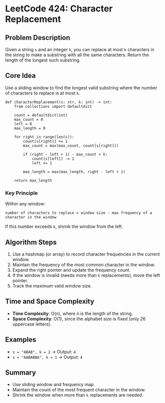# LeetCode 424: Character Replacement

## Problem Description

Given a string `s` and an integer `k`, you can replace at most `k` characters in the string to make a substring with all the same characters. Return the length of the longest such substring.

## Core Idea

Use a sliding window to find the longest valid substring where the number of characters to replace is at most `k`.

```
def characterReplacement(s: str, k: int) -> int:
    from collections import defaultdict

    count = defaultdict(int)
    max_count = 0
    left = 0
    max_length = 0

    for right in range(len(s)):
        count[s[right]] += 1
        max_count = max(max_count, count[s[right]])

        if (right - left + 1) - max_count > k:
            count[s[left]] -= 1
            left += 1

        max_length = max(max_length, right - left + 1)

    return max_length
```

### Key Principle

Within any window:

```
number of characters to replace = window size - max frequency of a character in the window
```
If this number exceeds `k`, shrink the window from the left.

## Algorithm Steps

1. Use a hashmap (or array) to record character frequencies in the current window.
2. Maintain the frequency of the most common character in the window.
3. Expand the right pointer and update the frequency count.
4. If the window is invalid (needs more than `k` replacements), move the left pointer.
5. Track the maximum valid window size.

## Time and Space Complexity

- **Time Complexity**: O(n), where n is the length of the string.
- **Space Complexity**: O(1), since the alphabet size is fixed (only 26 uppercase letters).

## Examples

- `s = "ABAB", k = 2` → Output: `4`
- `s = "AABABBA", k = 1` → Output: `4`

## Summary

- Use sliding window and frequency map.
- Maintain the count of the most frequent character in the window.
- Shrink the window when more than `k` replacements are needed.
